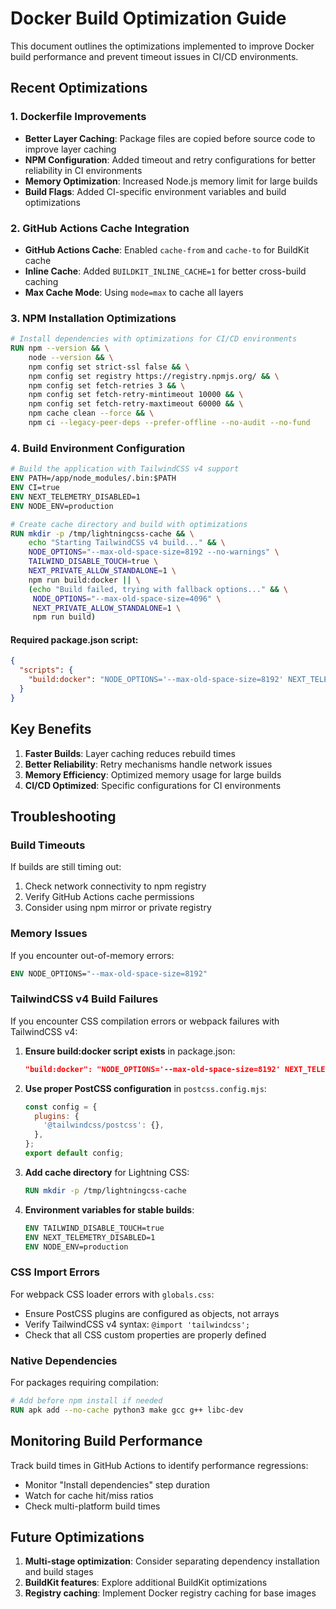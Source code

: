 # Docker Build Optimization Guide

This document outlines the optimizations implemented to improve Docker build performance and prevent timeout issues in CI/CD environments.

## Recent Optimizations

### 1. Dockerfile Improvements

- **Better Layer Caching**: Package files are copied before source code to improve layer caching
- **NPM Configuration**: Added timeout and retry configurations for better reliability in CI environments
- **Memory Optimization**: Increased Node.js memory limit for large builds
- **Build Flags**: Added CI-specific environment variables and build optimizations

### 2. GitHub Actions Cache Integration

- **GitHub Actions Cache**: Enabled `cache-from` and `cache-to` for BuildKit cache
- **Inline Cache**: Added `BUILDKIT_INLINE_CACHE=1` for better cross-build caching
- **Max Cache Mode**: Using `mode=max` to cache all layers

### 3. NPM Installation Optimizations

```dockerfile
# Install dependencies with optimizations for CI/CD environments
RUN npm --version && \
    node --version && \
    npm config set strict-ssl false && \
    npm config set registry https://registry.npmjs.org/ && \
    npm config set fetch-retries 3 && \
    npm config set fetch-retry-mintimeout 10000 && \
    npm config set fetch-retry-maxtimeout 60000 && \
    npm cache clean --force && \
    npm ci --legacy-peer-deps --prefer-offline --no-audit --no-fund
```

### 4. Build Environment Configuration

```dockerfile
# Build the application with TailwindCSS v4 support
ENV PATH=/app/node_modules/.bin:$PATH
ENV CI=true
ENV NEXT_TELEMETRY_DISABLED=1
ENV NODE_ENV=production

# Create cache directory and build with optimizations
RUN mkdir -p /tmp/lightningcss-cache && \
    echo "Starting TailwindCSS v4 build..." && \
    NODE_OPTIONS="--max-old-space-size=8192 --no-warnings" \
    TAILWIND_DISABLE_TOUCH=true \
    NEXT_PRIVATE_ALLOW_STANDALONE=1 \
    npm run build:docker || \
    (echo "Build failed, trying with fallback options..." && \
     NODE_OPTIONS="--max-old-space-size=4096" \
     NEXT_PRIVATE_ALLOW_STANDALONE=1 \
     npm run build)
```

#### Required package.json script:

```json
{
  "scripts": {
    "build:docker": "NODE_OPTIONS='--max-old-space-size=8192' NEXT_TELEMETRY_DISABLED=1 next build"
  }
}
```

## Key Benefits

1. **Faster Builds**: Layer caching reduces rebuild times
2. **Better Reliability**: Retry mechanisms handle network issues
3. **Memory Efficiency**: Optimized memory usage for large builds
4. **CI/CD Optimized**: Specific configurations for CI environments

## Troubleshooting

### Build Timeouts

If builds are still timing out:

1. Check network connectivity to npm registry
2. Verify GitHub Actions cache permissions
3. Consider using npm mirror or private registry

### Memory Issues

If you encounter out-of-memory errors:

```dockerfile
ENV NODE_OPTIONS="--max-old-space-size=8192"
```

### TailwindCSS v4 Build Failures

If you encounter CSS compilation errors or webpack failures with TailwindCSS v4:

1. **Ensure build:docker script exists** in package.json:
   ```json
   "build:docker": "NODE_OPTIONS='--max-old-space-size=8192' NEXT_TELEMETRY_DISABLED=1 next build"
   ```

2. **Use proper PostCSS configuration** in `postcss.config.mjs`:
   ```javascript
   const config = {
     plugins: {
       '@tailwindcss/postcss': {},
     },
   };
   export default config;
   ```

3. **Add cache directory** for Lightning CSS:
   ```dockerfile
   RUN mkdir -p /tmp/lightningcss-cache
   ```

4. **Environment variables for stable builds**:
   ```dockerfile
   ENV TAILWIND_DISABLE_TOUCH=true
   ENV NEXT_TELEMETRY_DISABLED=1
   ENV NODE_ENV=production
   ```

### CSS Import Errors

For webpack CSS loader errors with `globals.css`:

- Ensure PostCSS plugins are configured as objects, not arrays
- Verify TailwindCSS v4 syntax: `@import 'tailwindcss';`
- Check that all CSS custom properties are properly defined

### Native Dependencies

For packages requiring compilation:

```dockerfile
# Add before npm install if needed
RUN apk add --no-cache python3 make gcc g++ libc-dev
```

## Monitoring Build Performance

Track build times in GitHub Actions to identify performance regressions:

- Monitor "Install dependencies" step duration
- Watch for cache hit/miss ratios
- Check multi-platform build times

## Future Optimizations

1. **Multi-stage optimization**: Consider separating dependency installation and build stages
2. **BuildKit features**: Explore additional BuildKit optimizations
3. **Registry caching**: Implement Docker registry caching for base images